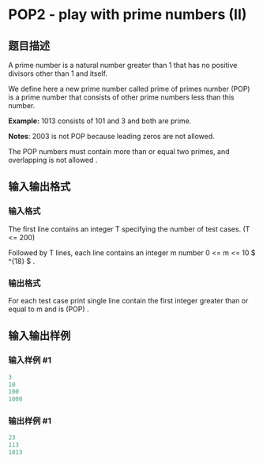 # POP2 - play with prime numbers (II)

## 题目描述

A prime number is a natural number greater than 1 that has no positive divisors other than 1 and itself.

We define here a new prime number called prime of primes number (POP) is a prime number that consists of other prime numbers less than this number.

**Example:** 1013 consists of 101 and 3 and both are prime.

**Notes**: 2003 is not POP because leading zeros are not allowed.

The POP numbers must contain more than or equal two primes, and overlapping is not allowed .

## 输入输出格式

### 输入格式

The first line contains an integer T specifying the number of test cases. (T <= 200)

Followed by T lines, each line contains an integer m number 0 <= m <= 10 $ ^{18} $ .

### 输出格式

For each test case print single line contain the first integer greater than or equal to m and is (POP) .

## 输入输出样例

### 输入样例 #1

```cpp
3
10
100
1000
```


### 输出样例 #1

```cpp
23
113
1013
```


